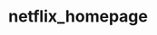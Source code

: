 # netflix_homepage
<!DOCTYPE html>
<html lang="en">
<head>
    <meta charset="UTF-8">
    <meta name="viewport" content="width=device-width, initial-scale=1.0">
    <title>Netflix</title>
    <link rel="stylesheet" href="styles.css">
    <style>
        body {
            display: flex;
            flex-direction: column;
            
            justify-content: space-around;
            height: 100vh;
            margin: 0;
            background-image: url("netflx_back.png");
         background-size: cover;

        }

        .navigation {
            display: flex;
            flex-direction: row;
            justify-content: space-around;
           
            justify-content: flex-start; 
            margin-bottom: 50px;
            
            color: white; 
        }

        .navigation li {
            margin: 0 80px;
        }

        section {
           
            flex-direction: row;
            justify-content: space-around;
           
            margin-bottom: 600px;
            text-align: center;

       


        }
    </style>
</head>
<body>
    <ul class="navigation">
        
    <section id="home">
        <h2>Home</h2>
        <li><a href="#home">Home</a></li>

        
    </section>

    <section id="Movies">
        <h2>Movies</h2>
        <li><a href="#movies">Movies</a></li>

        
    </section>

    <section id="TV shows">
        <h2>TV shows</h2>
        <li><a href="#project">Tv shows</a></li>


        
    </section>

    <section id="News">
        <h2>News</h2>
        <li><a href="#news">News</a></li>

    </section>

    <section id="Search">
        <h2>Search</h2>
        <li><a href="#search">Search</a></li>
    
        
      
    </ul>

    
    <footer>
        <p>&copy; 2023. All rights reserved.</p>
    </footer>
</body>
</html>
*********************styles**********************
body {
    background-image: url("netflx_back.png");
    background-size: cover;
}

